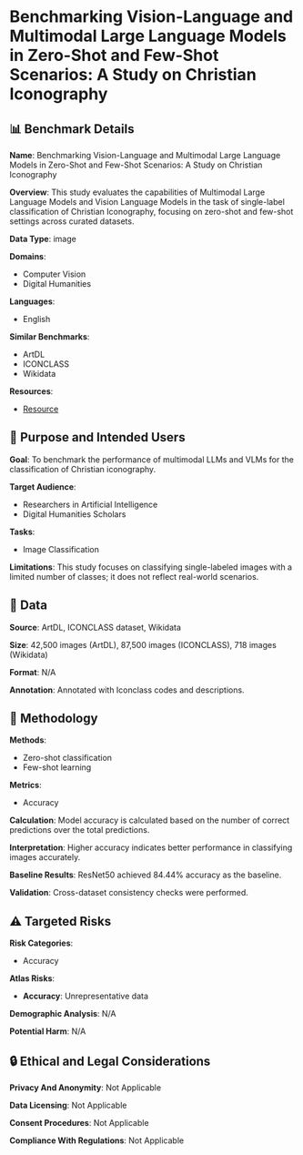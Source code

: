 # Benchmarking Vision-Language and Multimodal Large Language Models in Zero-Shot and Few-Shot Scenarios: A Study on Christian Iconography

## 📊 Benchmark Details

**Name**: Benchmarking Vision-Language and Multimodal Large Language Models in Zero-Shot and Few-Shot Scenarios: A Study on Christian Iconography

**Overview**: This study evaluates the capabilities of Multimodal Large Language Models and Vision Language Models in the task of single-label classification of Christian Iconography, focusing on zero-shot and few-shot settings across curated datasets.

**Data Type**: image

**Domains**:
- Computer Vision
- Digital Humanities

**Languages**:
- English

**Similar Benchmarks**:
- ArtDL
- ICONCLASS
- Wikidata

**Resources**:
- [Resource](https://anonymous.4open.science/r/Benchmarking-LLMs-for-Christian-Iconography-AA8F/README.md)

## 🎯 Purpose and Intended Users

**Goal**: To benchmark the performance of multimodal LLMs and VLMs for the classification of Christian iconography.

**Target Audience**:
- Researchers in Artificial Intelligence
- Digital Humanities Scholars

**Tasks**:
- Image Classification

**Limitations**: This study focuses on classifying single-labeled images with a limited number of classes; it does not reflect real-world scenarios.

## 💾 Data

**Source**: ArtDL, ICONCLASS dataset, Wikidata

**Size**: 42,500 images (ArtDL), 87,500 images (ICONCLASS), 718 images (Wikidata)

**Format**: N/A

**Annotation**: Annotated with Iconclass codes and descriptions.

## 🔬 Methodology

**Methods**:
- Zero-shot classification
- Few-shot learning

**Metrics**:
- Accuracy

**Calculation**: Model accuracy is calculated based on the number of correct predictions over the total predictions.

**Interpretation**: Higher accuracy indicates better performance in classifying images accurately.

**Baseline Results**: ResNet50 achieved 84.44% accuracy as the baseline.

**Validation**: Cross-dataset consistency checks were performed.

## ⚠️ Targeted Risks

**Risk Categories**:
- Accuracy

**Atlas Risks**:
- **Accuracy**: Unrepresentative data

**Demographic Analysis**: N/A

**Potential Harm**: N/A

## 🔒 Ethical and Legal Considerations

**Privacy And Anonymity**: Not Applicable

**Data Licensing**: Not Applicable

**Consent Procedures**: Not Applicable

**Compliance With Regulations**: Not Applicable
